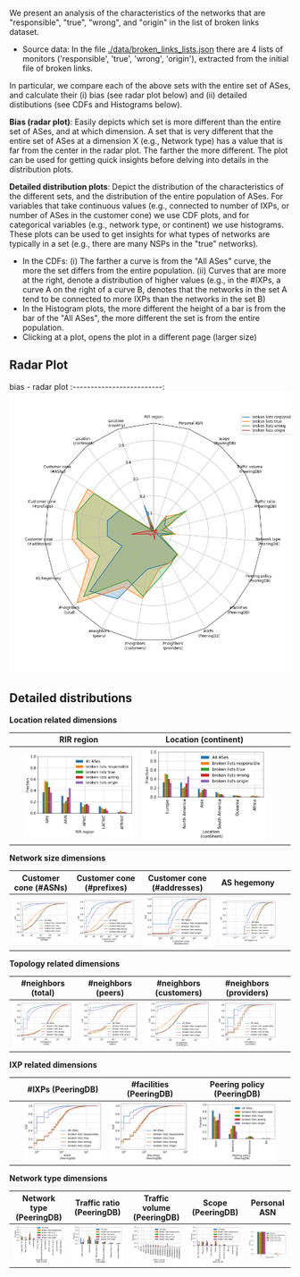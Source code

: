 We present an analysis of the characteristics of the networks that are "responsible", "true", "wrong", and "origin" in the list of broken links dataset.

- Source data: In the file [./data/broken_links_lists.json](./data/broken_links_lists.json) there are 4 lists of monitors ('responsible', 'true', 'wrong', 'origin'), extracted from the initial file of broken links.


In particular, we compare each of the above sets with the entire set of ASes, and calculate their (i) bias (see radar plot below) and (ii) detailed distibutions (see CDFs and Histograms below).

**Bias (radar plot)**: Easily depicts which set is more different than the entire set of ASes, and at which dimension. A set that is very different that the entire set of ASes at a dimension X (e.g., Network type) has a value that is far from the center in the radar plot. The farther the more different. The plot can be used for getting quick insights before delving into details in the distribution plots.

**Detailed distribution plots**: Depict the distribution of the characteristics of the different sets, and the distribution of the entire population of ASes. For variables that take continuous values (e.g., connected to number of IXPs, or number of ASes in the customer cone) we use CDF plots, and for categorical variables (e.g., network type, or continent) we use histograms. These plots can be used to get insights for what types of networks are typically in a set (e.g., there are many NSPs in the "true" networks).
- In the CDFs: (i) The farther a curve is from the "All ASes" curve, the more the set differs from the entire population. (ii) Curves that are more at the right, denote a distribution of higher values (e.g., in the #IXPs, a curve A on the right of a curve B, denotes that the networks in the set A tend to be connected to more IXPs than the networks in the set B)
- In the Histogram plots, the more different the height of a bar is from the bar of the "All ASes", the more different the set is from the entire population.
- Clicking at a plot, opens the plot in a different page (larger size)

## Radar Plot
bias - radar plot
:-------------------------:
![Radar plot - ris_rv_ris+rv_bgp_bias](./figures/broken_lists/fig_radar_all_broken.png?raw=true) 

## Detailed distributions

**Location related dimensions**

&nbsp;|RIR region|Location (continent)|&nbsp;| &nbsp;
:---:|:---:|:---:|:---:|:---:
&nbsp; |![](./figures/broken_lists/Fig_Histogram_AS_rank_source_broken_lists.png?raw=true)| ![](./figures/broken_lists/Fig_Histogram_AS_rank_continent_broken_lists.png?raw=true)|&nbsp;|&nbsp;


**Network size dimensions**

Customer cone (#ASNs) | Customer cone (#prefixes) | Customer cone (#addresses) | AS hegemony | &nbsp;
:---:|:---:|:---:|:---:|:---:
![](./figures/broken_lists/Fig_CDF_AS_rank_numberAsns_broken_lists.png?raw=true)|![](./figures/broken_lists/Fig_CDF_AS_rank_numberPrefixes_broken_lists.png?raw=true)|![](./figures/broken_lists/Fig_CDF_AS_rank_numberAddresses_broken_lists.png?raw=true)|![](./figures/broken_lists/Fig_CDF_AS_hegemony_broken_lists.png?raw=true)|&nbsp;


**Topology related dimensions**

#neighbors (total)|#neighbors (peers)|#neighbors (customers)|#neighbors (providers)|&nbsp;
:---:|:---:|:---:|:---:|:---:
![](./figures/broken_lists/Fig_CDF_AS_rank_total_broken_lists.png?raw=true)|![](./figures/broken_lists/Fig_CDF_AS_rank_peer_broken_lists.png?raw=true)|![](./figures/broken_lists/Fig_CDF_AS_rank_customer_broken_lists.png?raw=true)|![](./figures/broken_lists/Fig_CDF_AS_rank_provider_broken_lists.png?raw=true)|&nbsp;



**IXP related dimensions**

&nbsp;|#IXPs (PeeringDB)|#facilities (PeeringDB)|Peering policy (PeeringDB)|&nbsp;
:---:|:---:|:---:|:---:|:---:
&nbsp;|![](./figures/broken_lists/Fig_CDF_peeringDB_ix_count_broken_lists.png?raw=true)|![](./figures/broken_lists/Fig_CDF_peeringDB_fac_count_broken_lists.png?raw=true)|![](./figures/broken_lists/Fig_Histogram_peeringDB_policy_general_broken_lists.png?raw=true)|&nbsp;


**Network type dimensions**

Network type (PeeringDB)|Traffic ratio (PeeringDB)|Traffic volume (PeeringDB)|Scope (PeeringDB)|Personal ASN
:---:|:---:|:---:|:---:|:---:
![](./figures/broken_lists/Fig_Histogram_peeringDB_info_type_broken_lists.png?raw=true)|![](./figures/broken_lists/Fig_Histogram_peeringDB_info_ratio_broken_lists.png?raw=true)|![](./figures/broken_lists/Fig_Histogram_peeringDB_info_traffic_broken_lists.png?raw=true)|![](./figures/broken_lists/Fig_Histogram_peeringDB_info_scope_broken_lists.png?raw=true)|![](./figures/broken_lists/Fig_Histogram_is_personal_AS_broken_lists.png?raw=true)

